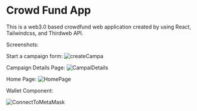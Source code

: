 # Crowd Fund App

This is a web3.0 based crowdfund web application created by using React, Tailwindcss, and Thirdweb API.

Screenshots:

Start a campaign form:
![createCampa](https://github.com/lwtcxy/crowdfundApp/assets/45551363/2baade3c-b8d4-4073-9101-a0bf2ea75b00)

Campaign Details Page:
![CampaiDetails](https://github.com/lwtcxy/crowdfundApp/assets/45551363/c121badc-646b-446b-bbf9-2bef65998122)

Home Page:
![HomePage](https://github.com/lwtcxy/crowdfundApp/assets/45551363/bb96e9de-3f0d-4673-ac8d-81bb2580a686)

Wallet Component:

![ConnectToMetaMask](https://github.com/lwtcxy/crowdfundApp/assets/45551363/f98226d2-252b-4add-9504-11ec0b1d8565)

